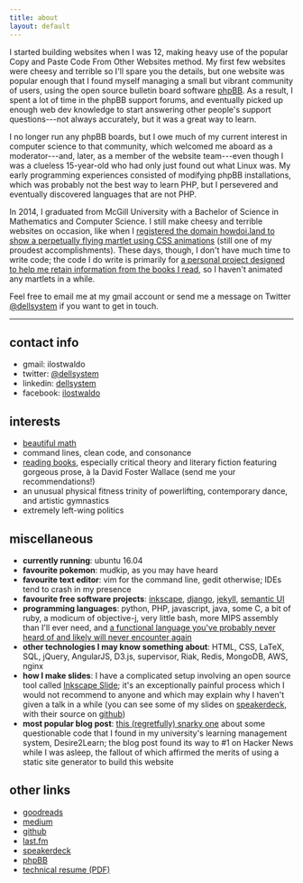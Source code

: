 ```yaml
---
title: about
layout: default
---
```


I started building websites when I was 12, making heavy use of the popular
Copy and Paste Code From Other Websites method. My first few websites were
cheesy and terrible so I'll spare you the details, but one website was popular
enough that I found myself managing a small but vibrant community of users,
using the open source bulletin board software [phpBB](http://phpbb.com). As a
result, I spent a lot of time in the phpBB support forums, and eventually
picked up enough web dev knowledge to start answering other people's support
questions---not always accurately, but it was a great way to learn.

I no longer run any phpBB boards, but I owe much of my current interest in
computer science to that community, which welcomed me aboard as a
moderator---and, later, as a member of the website team---even though I was a
clueless 15-year-old who had only just found out what Linux was. My early
programming experiences consisted of modifying phpBB installations, which was
probably not the best way to learn PHP, but I persevered and eventually
discovered languages that are not PHP.

In 2014, I graduated from McGill University with a Bachelor of Science in
Mathematics and Computer Science. I still make cheesy and terrible websites on
occasion, like when I [registered the domain howdoi.land to show a perpetually
flying martlet using CSS animations][howdoi.land] (still one of my proudest
accomplishments). These days, though, I don't have much time to write code; the
code I do write is primarily for [a personal project designed to help me retain
information from the books I read](http://bookmarker.dellsystem.me), so I
haven't animated any martlets in a while.

Feel free to email me at my gmail account or send me a message on Twitter
[@dellsystem][twitter] if you want to get in touch.

***

<a name="contact"> </a>

contact info
------------

*	gmail: ilostwaldo
*	twitter: [@dellsystem][twitter]
*   linkedin: [dellsystem](http://www.linkedin.com/in/dellsystem)
*	facebook: [ilostwaldo](http://www.facebook.com/ilostwaldo)

interests
---------

* [beautiful math](http://www.mathjax.org/ "♥")
* command lines, clean code, and consonance
* [reading books][goodreads], especially critical theory and literary fiction
  featuring gorgeous prose, à la David Foster Wallace (send me your
  recommendations!)
* an unusual physical fitness trinity of powerlifting, contemporary dance, and
  artistic gymnastics
* extremely left-wing politics

miscellaneous
-------------

* **currently running**: ubuntu 16.04
* **favourite pokemon**: mudkip, as you may have heard
* **favourite text editor**: vim for the command line, gedit otherwise; IDEs
  tend to crash in my presence
* **favourite free software projects**: [inkscape](http://www.inkscape.org),
  [django](http://www.djangoproject.com),
  [jekyll](http://jekyllrb.com),
  [semantic UI](https://semantic-ui.com)
* **programming languages**: python, PHP, javascript, java, some C, a bit of
  ruby, a modicum of objective-j, very little bash, more MIPS assembly than
  I'll ever need, and [a functional language you've probably never heard of and
  likely will never encounter again](http://www.smlnj.org "pretty cool though")
* **other technologies I may know something about**: HTML, CSS, LaTeX, SQL, jQuery,
  AngularJS, D3.js, supervisor, Riak, Redis, MongoDB, AWS, nginx
* **how I make slides**: I have a complicated setup involving an
  open source tool called [Inkscape Slide]; it's an exceptionally painful process
  which I would not recommend to anyone and which may explain why I haven't
  given a talk in a while (you can see some of my slides on [speakerdeck], with
  their source on [github][slides])
* **most popular blog post**: [this (regretfully) snarky one][d2l] about some
  questionable code that I found in my university's learning management system,
  Desire2Learn; the blog post found its way to #1 on Hacker News while I was
  asleep, the fallout of which affirmed the merits of using a static site
  generator to build this website

other links
-----------

* [goodreads]
* [medium]
* [github](https://www.github.com/dellsystem)
* [last.fm][last.fm]
* [speakerdeck]
* [phpBB][phpbb]
* [technical resume (PDF)][resume]

[goodreads]: http://goodreads.com/dellsystem
[medium]: http://medium.com/@dellsystem
[Macromeasures]: http://macromeasures.com
[last.fm]: http://www.last.fm/user/dellsystem
[twitter]: http://www.twitter.com/#!/dellsystem
[phpbb]: https://www.phpbb.com/community/memberlist.php?mode=viewprofile&u=178433
[howdoi.land]: http://dellsystem.me/howdoi.land/
[slides]: https://github.com/dellsystem/slides
[speakerdeck]: https://speakerdeck.com/dellsystem
[d2l]: /posts/dont-do-drugs-kids
[Inkscape Slide]: https://github.com/abourget/inkscapeslide
[resume]: /resume.pdf
